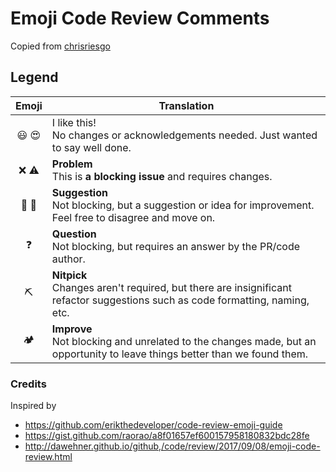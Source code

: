 # Emoji Code Review Comments 
Copied from [chrisriesgo](https://gist.github.com/chrisriesgo/818fe94b4f4720eaf7898ccaa48f94c5)

## Legend

| Emoji                   | Translation |
| :---------------------: | ----- |
| :smiley: :heart_eyes:  | I like this!<br />No changes or acknowledgements needed. Just wanted to say well done. |
| :x: :warning: | **Problem**<br />This is **a blocking issue** and requires changes.|
| :wrench: :art: | **Suggestion**<br />Not blocking, but a suggestion or idea for improvement. Feel free to disagree and move on.
| :question: | **Question**<br />Not blocking, but requires an answer by the PR/code author. |
| :pick: | **Nitpick**<br />Changes aren't required, but there are insignificant refactor suggestions such as code formatting, naming, etc. |
| :camping: | **Improve**<br />Not blocking and unrelated to the changes made, but an opportunity to leave things better than we found them. |

### Credits

Inspired by

* https://github.com/erikthedeveloper/code-review-emoji-guide
* https://gist.github.com/raorao/a8f01657ef600157958180832bdc28fe
* http://dawehner.github.io/github,/code/review/2017/09/08/emoji-code-review.html